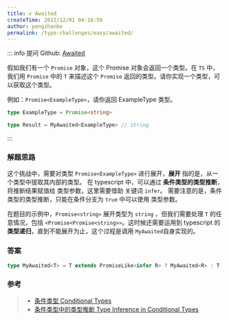 ```yaml
---
title: ✔️ Awaited
createTime: 2022/12/01 04:16:56
author: pengzhanbo
permalink: /type-challenges/easy/awaited/
---
```


::: info 提问
Github: [Awaited](https://github.com/type-challenges/type-challenges/blob/main/questions/00189-easy-awaited/)

假如我们有一个 `Promise` 对象，这个 Promise 对象会返回一个类型。在 `TS` 中，我们用 `Promise` 中的 `T` 来描述这个 `Promise` 返回的类型。请你实现一个类型，可以获取这个类型。

例如：`Promise<ExampleType>`，请你返回 ExampleType 类型。

```ts
type ExampleType = Promise<string>

type Result = MyAwaited<ExampleType> // string
```

:::

### 解题思路

这个挑战中，需要对类型 `Promise<ExampleType>` 进行展开，**展开** 指的是，从一个类型中提取其内部的类型。
在 typescript 中，可以通过 **条件类型的类型推断**，将推断结果赋值给 类型参数，这里需要借助 关键词 `infer`。
需要注意的是，条件类型的类型推断，只能在条件分支为 `true` 中可以使用 类型参数。

在题目的示例中，`Promise<string>` 展开类型为 `string` ，但我们需要处理 `T` 的任意情况，包括 `<Promise<Promise<string>>`。这时候还需要运用到 typescript 的 **类型递归**，直到不能展开为止，这个过程是调用
`MyAwaited`自身实现的。

### 答案

```ts
type MyAwaited<T> = T extends PromiseLike<infer R> ? MyAwaited<R> : T
```

### 参考

> - [条件类型 Conditional Types](https://www.typescriptlang.org/docs/handbook/2/conditional-types.html)
> - [条件类型中的类型推断 Type Inference in Conditional Types](https://www.typescriptlang.org/docs/handbook/2/conditional-types.html#inferring-within-conditional-types)
